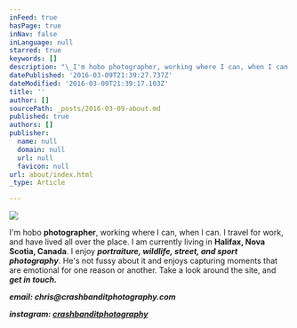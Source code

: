 ```yaml
---
inFeed: true
hasPage: true
inNav: false
inLanguage: null
starred: true
keywords: []
description: "\_I'm hobo photographer, working where I can, when I can. \_I travel for work, and have lived all over the place. \_I am currently living in Halifax, Nova Scotia, Canada. I enjoy portraiture, wildlife, street, and sport photography. He's not fussy about it and enjoys capturing moments that are emotional for one reason or another. \_Take a look around the site, and\_"
datePublished: '2016-03-09T21:39:27.737Z'
dateModified: '2016-03-09T21:39:17.103Z'
title: ''
author: []
sourcePath: _posts/2016-03-09-about.md
published: true
authors: []
publisher:
  name: null
  domain: null
  url: null
  favicon: null
url: about/index.html
_type: Article

---
```

![](https://the-grid-user-content.s3-us-west-2.amazonaws.com/f3791285-bd45-478e-a4b2-c04b59e8f5b6.jpg)

I'm hobo **photographer**, working where I can, when I can.  I travel for work, and have lived all over the place.  I am currently living in **Halifax, Nova Scotia, Canada**. I enjoy _**portraiture, wildlife, street, and sport photography**_. He's not fussy about it and enjoys capturing moments that are emotional for one reason or another.  Take a look around the site, and **_get in touch._**

**_email: chris@crashbanditphotography.com_**

**_instagram: [crashbanditphotography][0]_**

[0]: instagram.com/crashbanditphotography